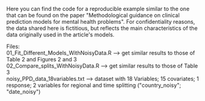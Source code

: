 Here you can find the code for a reproducible example similar to the one that can be found on the paper "Methodological guidance on clinical prediction models for mental health problems".
For confidentiality reasons, the data shared here is fictitious, but reflects the main characteristics of the data originally used in the article's models.  

Files:  
01_Fit_Different_Models_WithNoisyData.R -->  get similar results to those of Table 2 and Figures 2 and 3  
02_Compare_splits_WithNoisyData.R       -->  get similar results to those of Table 3  
noisy_PPD_data_18variables.txt          -->  dataset with 18 Variables; 15 covariates; 1 response; 2 variables for regional and time splitting ("country_noisy"; "date_noisy")  
